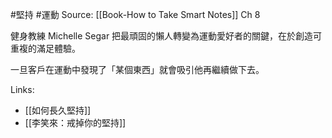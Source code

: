 #堅持 #運動
Source: [[Book-How to Take Smart Notes]] Ch 8

健身教練 Michelle Segar 把最頑固的懶人轉變為運動愛好者的關鍵，在於創造可重複的滿足體驗。

一旦客戶在運動中發現了「某個東西」就會吸引他再繼續做下去。  

Links:
- [[如何長久堅持]]
- [[李笑來：戒掉你的堅持]]